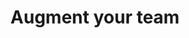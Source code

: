 ---
title: Augment your team
description: Our highly qualified and proactive engineers work directly with you and in line with your company culture and goals. Smooth and seamless way to fulfill the lack of expertise and resources.
img: 1.png
alt: Augment your team
---